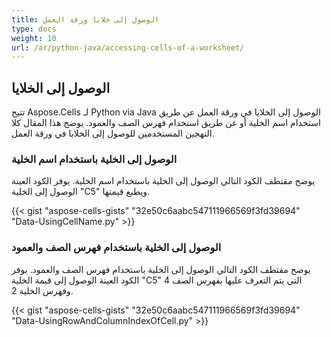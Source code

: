 ```yaml
---
title: الوصول إلى خلايا ورقة العمل
type: docs
weight: 10
url: /ar/python-java/accessing-cells-of-a-worksheet/
---
```


## **الوصول إلى الخلايا**
تتيح Aspose.Cells لـ Python via Java الوصول إلى الخلايا في ورقة العمل عن طريق استخدام اسم الخلية أو عن طريق استخدام فهرس الصف والعمود. يوضح هذا المقال كلا النهجين المستخدمين للوصول إلى الخلايا في ورقة العمل.
### **الوصول إلى الخلية باستخدام اسم الخلية**
يوضح مقتطف الكود التالي الوصول إلى الخلية باستخدام اسم الخلية. يوفر الكود العينة الوصول إلى الخلية "C5" ويطبع قيمتها.

{{< gist "aspose-cells-gists" "32e50c6aabc547111966569f3fd39694" "Data-UsingCellName.py" >}}
### **الوصول إلى الخلية باستخدام فهرس الصف والعمود**
يوضح مقتطف الكود التالي الوصول إلى الخلية باستخدام فهرس الصف والعمود. يوفر الكود العينة الوصول إلى قيمة الخلية "C5" التي يتم التعرف عليها بفهرس الصف 4 وفهرس الخلية 2.

{{< gist "aspose-cells-gists" "32e50c6aabc547111966569f3fd39694" "Data-UsingRowAndColumnIndexOfCell.py" >}}
